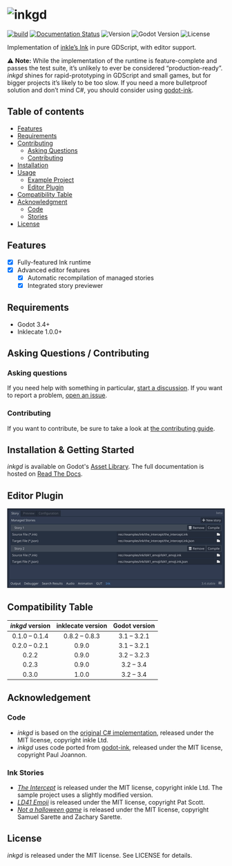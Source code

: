 # ![inkgd](https://i.imgur.com/QbLG9Xp.png)

[![build](https://github.com/ephread/inkgd/workflows/build/badge.svg)](https://github.com/ephread/inkgd/actions)
[![Documentation Status](https://readthedocs.org/projects/inkgd/badge/?version=latest)](https://inkgd.readthedocs.io/en/latest/?badge=latest)
![Version](https://img.shields.io/badge/version-0.3.0-orange.svg)
![Godot Version](https://img.shields.io/badge/godot-3.1+-blue.svg)
![License](https://img.shields.io/badge/license-MIT-green.svg)

Implementation of [inkle’s Ink] in pure GDScript, with editor support.

⚠️ **Note:** While the implementation of the runtime is feature-complete and
passes the test suite, it’s unlikely to ever be considered “production-ready”.
_inkgd_ shines for rapid-prototyping in GDScript and small games, but for bigger
projects it’s likely to be too slow. If you need a more bulletproof solution
and don’t mind C#, you should consider using [godot-ink].

[inkle’s Ink]: https://github.com/inkle/ink
[godot-ink]: https://github.com/paulloz/godot-ink

## Table of contents

  * [Features](#features)
  * [Requirements](#requirements)
  * [Contributing](#asking-questions--contributing)
      * [Asking Questions](#asking-questions)
      * [Contributing](#contributing)
  * [Installation](#installation)
  * [Usage](#usage)
      * [Example Project](#runtime)
      * [Editor Plugin](#editor)
  * [Compatibility Table](#compatibility-table)
  * [Acknowledgment](#acknowledgment)
      * [Code](#code)
      * [Stories](#stories)
  * [License](#license)

## Features
- [x] Fully-featured Ink runtime
- [x] Advanced editor features
	- [x] Automatic recompilation of managed stories
	- [x] Integrated story previewer

## Requirements
- Godot 3.4+
- Inklecate 1.0.0+

## Asking Questions / Contributing

### Asking questions

If you need help with something in particular, [start a discussion].
If you want to report a problem, [open an issue].

[start a discussion]: https://github.com/ephread/inkgd/discussions/new
[open an issue]: https://github.com/ephread/inkgd/issues/new/choose

### Contributing

If you want to contribute, be sure to take a look at [the contributing guide].

[the contributing guide]: https://github.com/ephread/inkgd/blob/master/CONTRIBUTING.md

## Installation & Getting Started

*inkgd* is available on Godot's [Asset Library]. The full documentation is hosted on [Read The Docs].

[Asset Library]: http://godotengine.org/asset-library/asset/349
[Read The Docs]: https://inkgd.readthedocs.io/en/latest/

## Editor Plugin

![Ink panel demo](docs/source/advanced/editor_plugin/img/ink_panel/ink_panel.gif)

## Compatibility Table

| _inkgd_ version | inklecate version |  Godot version  |
|:---------------:|:-----------------:|:---------------:|
|  0.1.0 – 0.1.4  |   0.8.2 – 0.8.3   |   3.1 – 3.2.1   |
|  0.2.0 – 0.2.1  |       0.9.0       |   3.1 – 3.2.1   |
|      0.2.2      |       0.9.0       |   3.2 – 3.2.3   |
|      0.2.3      |       0.9.0       |    3.2 – 3.4    |
|      0.3.0      |       1.0.0       |    3.2 – 3.4    |

## Acknowledgement

### Code

- _inkgd_ is based on the [original C# implementation], released under the
  MIT license, copyright inkle Ltd.
- _inkgd_ uses code ported from [godot-ink], released under the MIT license,
  copyright Paul Joannon.

[original C# implementation]: https://github.com/inkle/ink/blob/master/LICENSE.txt
[godot-ink]: https://github.com/paulloz/godot-ink/blob/master/LICENSE

### Ink Stories

- [_The Intercept_] is released under the MIT license, copyright inkle Ltd.
  The sample project uses a slightly modified version.
- [_LD41 Emoji_] is released under the MIT license, copyright Pat Scott.
- [_Not a halloween game_] is released under the MIT license, copyright Samuel
  Sarette and Zachary Sarette.

[_The Intercept_]: https://github.com/inkle/ink-library/tree/master/Stories/The%20Intercept
[_LD41 Emoji_]: https://github.com/inkle/ink-library/tree/master/Stories/LD41%20Emoji
[_Not a halloween game_]: https://github.com/lunarcloud/not-a-halloween-game

## License

_inkgd_ is released under the MIT license. See LICENSE for details.




